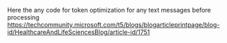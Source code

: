 Here the any code for token optimization for any text messages before processing 
https://techcommunity.microsoft.com/t5/blogs/blogarticleprintpage/blog-id/HealthcareAndLifeSciencesBlog/article-id/1751

